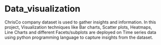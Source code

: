 # Data_visualization
ChrisCo company dataset is used to gather insights and information. 
In this project, Visualization techniques like Bar charts, Scatter plots, Heatmaps, Line Charts and different Facets/subplots are deployed on Time series data using python programming language to capture insights from the dataset.
